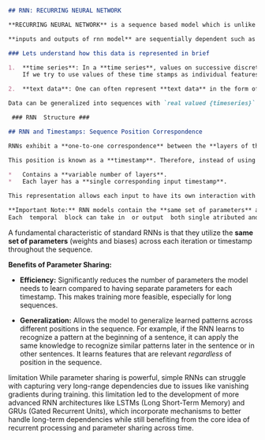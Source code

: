```markdown
## RNN: RECURRING NEURAL NETWORK

**RECURRING NEURAL NETWORK** is a sequence based model which is unlike other models dependent on multi-dimensions data type.

**inputs and outputs of rnn model** are sequentially dependent such as text, timeseries, biological signal data.

### Lets understand how this data is represented in brief

1.  **time series**: In a **time series**, values on successive discrete time stamps are closely related to one another.
    If we try to use values of these time stamps as individual features, one might lose their key information. For which we tend to use a **unidimensional sequence input model such as RNN**.

2.  **text data**: One can often represent **text data** in the form of a `bag of words [BOW]` format, but such representation may have limited scope of semantic representation. A sequenced ordered arrangement may provide a better processing quality. In day-to-day scenarios, **RNN** are mostly applied in **NATURAL LANGUAGE PROCESSING [NLP]**.

Data can be generalized into sequences with `real valued {timeseries}` and `symbolic{ text based }` nature.

 ### RNN  Structure ###

## RNN and Timestamps: Sequence Position Correspondence

RNNs exhibit a **one-to-one correspondence** between the **layers of the network** and a **specific position in a sequence**.

This position is known as a **timestamp**. Therefore, instead of using a variable number of inputs in a single input layer of a network, an RNN:

*   Contains a **variable number of layers**.
*   Each layer has a **single corresponding input timestamp**.

This representation allows each input to have its own interaction with hidden layers at different timeframes.

**Important Note:** RNN models contain the **same set of parameters** across each iteration or timestamp in the sequence. This parameter sharing across time is a key characteristic of RNNs, enabling them to process sequences of varying lengths while maintaining model efficiency.
Each  temporal  block can take in  or output  both single atributed and multi atribuite data points  

```
A fundamental characteristic of standard RNNs is that they utilize the **same set of parameters** (weights and biases) across each iteration or timestamp throughout the sequence.

**Benefits of Parameter Sharing:**

*   **Efficiency:** Significantly reduces the number of parameters the model needs to learn compared to having separate parameters for each timestamp. This makes training more feasible, especially for long sequences.

*   **Generalization:**  Allows the model to generalize learned patterns across different positions in the sequence. For example, if the RNN learns to recognize a pattern at the beginning of a sentence, it can apply the same knowledge to recognize similar patterns later in the sentence or in other sentences.  It learns features that are relevant *regardless* of position in the sequence.

limitation 
While parameter sharing is powerful, simple RNNs can struggle with capturing very long-range dependencies due to issues like vanishing gradients during training. this  limitation led to the development of more advanced RNN architectures like LSTMs (Long Short-Term Memory) and GRUs (Gated Recurrent Units), which incorporate mechanisms to better handle long-term dependencies while still benefiting from the core idea of recurrent processing and parameter sharing across time.

